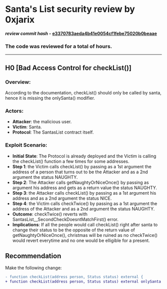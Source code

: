# Santa's List security review by 0xjarix

*********************review commit hash -********************* **[e3370783aeda4b41e0054cf1febe75020b0beaae](https://github.com/Cyfrin/2023-11-Santas-List)**

### The code was reviewed for a total of  hours.
---


## H0 [Bad Access Control for checkList()]

### Overview:
According to the documentation, checkList() should only be called by santa, hence it is missing the onlySanta() modifier. 

### Actors:
- **Attacker**: the malicious user.
- **Victim**: Santa.
- **Protocol**: The SantasList contract itself.

### Exploit Scenario:
- **Initial State**: The Protocol is already deployed and the Victim is calling the checkList() function a few times for some addresses.
- **Step 1**: the Victim calls checkList() by passing as a 1st argument the address of a person that turns out to be the Attacker and as a 2nd argument the status NAUGHTY.
- **Step 2**: The Attacker calls getNaughtyOrNiceOnce() by passing as argument his address and gets as a return value the status NAUGHTY.
- **Step 3**: the Attacker calls checkList() by passing as a 1st argument his address and as a 2nd argument the status NICE.
- **Step 4**: the Victim calls checkTwice() by passing as a 1st argument the address of the Attacker and as a 2nd argument the status NAUGHTY.
- **Outcome**: checkTwice() reverts with SantasList__SecondCheckDoesntMatchFirst() error.
- **Implications**: If all the people would call checkList() right after santa to change their status to be the opposite of the return value of getNaughtyOrNiceOnce(), christmas will be ruined as no checkTwice() would revert everytime and no one would be elligible for a present.

## Recommendation

Make the following change:

```diff
- function checkList(address person, Status status) external {
+ function checkList(address person, Status status) external onlySanta {

```
